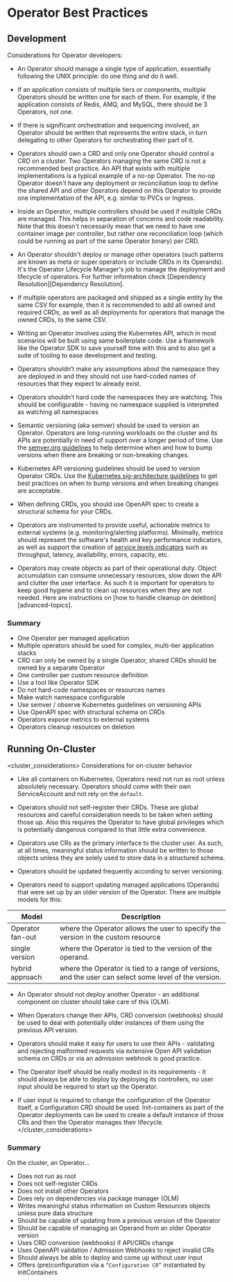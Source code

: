 # Operator Best Practices

## Development

Considerations for Operator developers:

- An Operator should manage a single type of application, essentially following the UNIX principle: do one thing and do it well.

- If an application consists of multiple tiers or components, multiple Operators should be written one for each of them. For example, if the application consists of Redis, AMQ, and MySQL, there should be 3 Operators, not one.

- If there is significant orchestration and sequencing involved, an Operator should be written that represents the entire stack, in turn delegating to other Operators for orchestrating their part of it.

- Operators should own a CRD and only one Operator should control a CRD on a cluster. Two Operators managing the same CRD is not a recommended best practice. An API that exists with multiple implementations is a typical example of a no-op Operator. The no-op Operator doesn't have any deployment or reconciliation loop to define the shared API and other Operators depend on this Operator to provide one implementation of the API, e.g. similar to PVCs or Ingress.

- Inside an Operator, multiple controllers should be used if multiple CRDs are managed. This helps in separation of concerns and code readability. Note that this doesn't necessarily mean that we need to have one container image per controller, but rather one reconciliation loop (which could be running as part of the same Operator binary) per CRD.

- An Operator shouldn't deploy or manage other operators (such patterns are known as meta or super operators or include CRDs in its Operands). It's the Operator Lifecycle Manager's job to manage the deployment and lifecycle of operators. For further information check [Dependency Resolution][Dependency Resolution].

- If multiple operators are packaged and shipped as a single entity by the same CSV for example, then it is recommended to add all owned and required CRDs, as well as all deployments for operators that manage the owned CRDs, to the same CSV.

- Writing an Operator involves using the Kubernetes API, which in most scenarios will be built using same boilerplate code. Use a framework like the Operator SDK to save yourself time with this and to also get a suite of tooling to ease development and testing.

- Operators shouldn’t make any assumptions about the namespace they are deployed in and they should not use hard-coded names of resources that they expect to already exist.

- Operators shouldn’t hard code the namespaces they are watching. This should be configurable - having no namespace supplied is interpreted as watching all namespaces

- Semantic versioning (aka semver) should be used to version an Operator. Operators are long-running workloads on the cluster and its APIs are potentially in need of support over a longer period of time. Use the [semver.org guidelines](https://semver.org) to help determine when and how to bump versions when there are breaking or non-breaking changes.

- Kubernetes API versioning guidelines should be used to version Operator CRDs. Use the [Kubernetes sig-architecture guidelines](https://github.com/kubernetes/community/blob/master/contributors/devel/sig-architecture/api_changes.md#so-you-want-to-change-the-api) to get best practices on when to bump versions and when breaking changes are acceptable.

- When defining CRDs, you should use OpenAPI spec to create a structural schema for your CRDs.

- Operators are instrumented to provide useful, actionable metrics to external systems (e.g. monitoring/alerting platforms).  Minimally, metrics should represent the software's health and key performance indicators, as well as support the creation of [service levels indicators](https://en.wikipedia.org/wiki/Service_level_indicator) such as throughput, latency, availability, errors, capacity, etc.

- Operators may create objects as part of their operational duty. Object accumulation can consume unnecessary resources, slow down the API and clutter the user interface. As such it is important for operators to keep good hygiene and to clean up resources when they are not needed. Here are instructions on [how to handle cleanup on deletion][advanced-topics].

### Summary

- One Operator per managed application
- Multiple operators should be used for complex, multi-tier application stacks
- CRD can only be owned by a single Operator, shared CRDs should be owned by a separate Operator
- One controller per custom resource definition
- Use a tool like Operator SDK
- Do not hard-code namespaces or resources names
- Make watch namespace configurable
- Use semver / observe Kubernetes guidelines on versioning APIs
- Use OpenAPI spec with structural schema on CRDs
- Operators expose metrics to external systems
- Operators cleanup resources on deletion

## Running On-Cluster

<cluster_considerations>
Considerations for on-cluster behavior

- Like all containers on Kubernetes, Operators need not run as root unless absolutely necessary. Operators should come with their own ServiceAccount and not rely on the `default`.

- Operators should not self-register their CRDs. These are global resources and careful consideration needs to be taken when setting those up. Also this requires the Operator to have global privileges which is potentially dangerous compared to that little extra convenience.

- Operators use CRs as the primary interface to the cluster user. As such, at all times, meaningful status information should be written to those objects unless they are solely used to store data in a structured schema.

- Operators should be updated frequently according to server versioning.

- Operators need to support updating managed applications (Operands) that were set up by an older version of the Operator. There are multiple models for this:

| Model | Description |
| ------ | ----- |
| Operator fan-out | where the Operator allows the user to specify the version in the custom resource |
| single version | where the Operator is tied to the version of the operand. |
| hybrid approach | where the Operator is tied to a range of versions, and the user can select some level of the version. |

- An Operator should not deploy another Operator - an additional component on cluster should take care of this (OLM).

- When Operators change their APIs, CRD conversion (webhooks) should be used to deal with potentially older instances of them using the previous API version.

- Operators should make it easy for users to use their APIs - validating and rejecting malformed requests via extensive Open API validation schema on CRDs or via an admission webhook is good practice.

- The Operator itself should be really modest in its requirements - it should always be able to deploy by deploying its controllers, no user input should be required to start up the Operator.

- If user input is required to change the configuration of the Operator itself, a Configuration CRD should be used. Init-containers as part of the Operator deployments can be used to create a default instance of those CRs and then the Operator manages their lifecycle.
</cluster_considerations>

### Summary

On the cluster, an Operator...

- Does not run as root
- Does not self-register CRDs
- Does not install other Operators
- Does rely on dependencies via package manager (OLM)
- Writes meaningful status information on Custom Resources objects unless pure data structure
- Should be capable of updating from a previous version of the Operator
- Should be capable of managing an Operand from an older Operator version
- Uses CRD conversion (webhooks) if API/CRDs change
- Uses OpenAPI validation / Admission Webhooks to reject invalid CRs
- Should always be able to deploy and come up without user input
- Offers (pre)configuration via a `“Configuration CR”` instantiated by InitContainers

